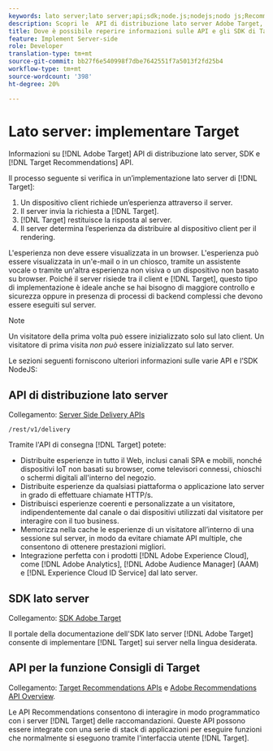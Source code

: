 ```yaml
---
keywords: lato server;lato server;api;sdk;node.js;nodejs;nodo js;Recommendations api;api:apis
description: Scopri le  API di distribuzione lato server Adobe Target, gli SDK e le API Recommendations di Target.
title: Dove è possibile reperire informazioni sulle API e gli SDK di Target Server-Side Delivery?
feature: Implement Server-side
role: Developer
translation-type: tm+mt
source-git-commit: bb27f6e540998f7dbe7642551f7a5013f2fd25b4
workflow-type: tm+mt
source-wordcount: '398'
ht-degree: 20%

---
```



# Lato server: implementare Target

Informazioni su [!DNL Adobe Target] API di distribuzione lato server, SDK e [!DNL Target Recommendations] API.

Il processo seguente si verifica in un’implementazione lato server di [!DNL Target]:

1. Un dispositivo client richiede un’esperienza attraverso il server.
1. Il server invia la richiesta a [!DNL Target].
1. [!DNL Target] restituisce la risposta al server.
1. Il server determina l’esperienza da distribuire al dispositivo client per il rendering.

L&#39;esperienza non deve essere visualizzata in un browser. L&#39;esperienza può essere visualizzata in un&#39;e-mail o in un chiosco, tramite un assistente vocale o tramite un&#39;altra esperienza non visiva o un dispositivo non basato su browser. Poiché il server risiede tra il client e [!DNL Target], questo tipo di implementazione è ideale anche se hai bisogno di maggiore controllo e sicurezza oppure in presenza di processi di backend complessi che devono essere eseguiti sul server.

>[!NOTE]
>
>Un visitatore della prima volta può essere inizializzato solo sul lato client. Un visitatore di prima visita *non può* essere inizializzato sul lato server.

Le sezioni seguenti forniscono ulteriori informazioni sulle varie API e l’SDK NodeJS:

## API di distribuzione lato server

Collegamento: [Server Side Delivery APIs](https://developers.adobetarget.com/api/delivery-api/)

`/rest/v1/delivery`

Tramite l&#39;API di consegna [!DNL Target] potete:

* Distribuite esperienze in tutto il Web, inclusi canali SPA e mobili, nonché dispositivi IoT non basati su browser, come televisori connessi, chioschi o schermi digitali all&#39;interno del negozio.
* Distribuite esperienze da qualsiasi piattaforma o applicazione lato server in grado di effettuare chiamate HTTP/s.
* Distribuisci esperienze coerenti e personalizzate a un visitatore, indipendentemente dal canale o dai dispositivi utilizzati dal visitatore per interagire con il tuo business.
* Memorizza nella cache le esperienze di un visitatore all’interno di una sessione sul server, in modo da evitare chiamate API multiple, che consentono di ottenere prestazioni migliori.
* Integrazione perfetta con i prodotti [!DNL Adobe Experience Cloud], come [!DNL Adobe Analytics], [!DNL Adobe Audience Manager] (AAM) e [!DNL Experience Cloud ID Service] dal lato server.

## SDK lato server

Collegamento: [ SDK Adobe Target](https://adobetarget-sdks.gitbook.io/docs/)

Il portale della documentazione dell&#39;SDK lato server [!DNL Adobe Target] consente di implementare [!DNL Target] sui server nella lingua desiderata.

## API per la funzione Consigli di Target

Collegamento: [Target Recommendations APIs](https://developers.adobetarget.com/api/recommendations) e [ Adobe Recommendations API Overview](https://experienceleague.adobe.com/docs/target-learn/recommendations-api-tutorial/recs-api-overview.html).

Le API Recommendations consentono di interagire in modo programmatico con i server [!DNL Target] delle raccomandazioni. Queste API possono essere integrate con una serie di stack di applicazioni per eseguire funzioni che normalmente si eseguono tramite l&#39;interfaccia utente [!DNL Target].
